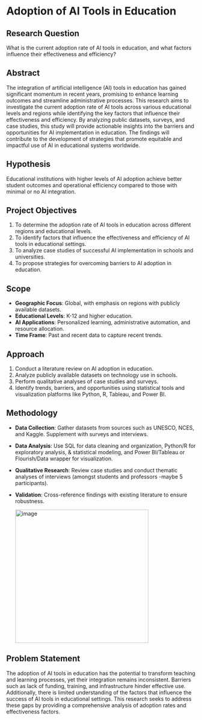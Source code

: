 # Adoption of AI Tools in Education

## Research Question
What is the current adoption rate of AI tools in education, and what factors influence their effectiveness and efficiency?

## Abstract
The integration of artificial intelligence (AI) tools in education has gained significant momentum in recent years, promising to enhance learning outcomes and streamline administrative processes. This research aims to investigate the current adoption rate of AI tools across various educational levels and regions while identifying the key factors that influence their effectiveness and efficiency. By analyzing public datasets, surveys, and case studies, this study will provide actionable insights into the barriers and opportunities for AI implementation in education. The findings will contribute to the development of strategies that promote equitable and impactful use of AI in educational systems worldwide.

 ## Hypothesis
Educational institutions with higher levels of AI adoption achieve better student outcomes and operational efficiency compared to those with minimal or no AI integration.

## Project Objectives
1. To determine the adoption rate of AI tools in education across different regions and educational levels.
2. To identify factors that influence the effectiveness and efficiency of AI tools in educational settings.
3. To analyze case studies of successful AI implementation in schools and universities.
4. To propose strategies for overcoming barriers to AI adoption in education.

## Scope
- **Geographic Focus**: Global, with emphasis on regions with publicly available datasets.
- **Educational Levels**: K-12 and higher education.
- **AI Applications**: Personalized learning, administrative automation, and resource allocation.
- **Time Frame**: Past and recent data to capture recent trends.

## Approach
1. Conduct a literature review on AI adoption in education.
2. Analyze publicly available datasets on technology use in schools.
3. Perform qualitative analyses of case studies and surveys.
4. Identify trends, barriers, and opportunities using statistical tools and visualization platforms like Python, R, Tableau, and Power BI.

## Methodology
- **Data Collection**: Gather datasets from sources such as UNESCO, NCES, and Kaggle. Supplement with surveys and interviews.
- **Data Analysis**: Use SQL for data cleaning and organization, Python/R for exploratory analysis, & statistical modeling, and Power BI/Tableau or Flourish/Data wrapper for visualization.
- **Qualitative Research**: Review case studies and conduct thematic analyses of interviews (amongst students and professors -maybe 5 participants).
- **Validation**: Cross-reference findings with existing literature to ensure robustness.

  <img width="354" alt="image" src="https://github.com/user-attachments/assets/c83ffa17-573b-40eb-bd93-a276acb215d5" />


## Problem Statement
The adoption of AI tools in education has the potential to transform teaching and learning processes, yet their integration remains inconsistent. Barriers such as lack of funding, training, and infrastructure hinder effective use. Additionally, there is limited understanding of the factors that influence the success of AI tools in educational settings. This research seeks to address these gaps by providing a comprehensive analysis of adoption rates and effectiveness factors.
